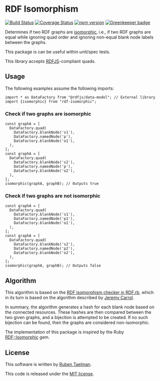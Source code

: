 # RDF Isomorphism

[![Build Status](https://travis-ci.org/rubensworks/rdf-isomorphic.js.svg?branch=master)](https://travis-ci.org/rubensworks/rdf-isomorphic.js)
[![Coverage Status](https://coveralls.io/repos/github/rubensworks/rdf-isomorphic.js/badge.svg?branch=master)](https://coveralls.io/github/rubensworks/rdf-isomorphic.js?branch=master)
[![npm version](https://badge.fury.io/js/rdf-isomorphic.svg)](https://www.npmjs.com/package/rdf-isomorphic) [![Greenkeeper badge](https://badges.greenkeeper.io/rubensworks/rdf-isomorphic.js.svg)](https://greenkeeper.io/)

Determines if two RDF graphs are [isomorphic](https://www.w3.org/TR/rdf11-concepts/#graph-isomorphism),
i.e., if two RDF graphs are equal while ignoring quad order
and ignoring non-equal blank node labels between the graphs.

This package is can be useful within unit/spec tests.

This library accepts [RDFJS](http://rdf.js.org/)-compliant quads.

## Usage

The following examples assume the following imports:

```
import * as DataFactory from "@rdfjs/data-model"; // External library
import {isomorphic} from "rdf-isomorphic";
```

### Check if two graphs are isomorphic

```
const graphA = [
  DataFactory.quad(
    DataFactory.blankNode('s1'),
    DataFactory.namedNode('p'),
    DataFactory.blankNode('o1'),
  ),
];
const graphA = [
  DataFactory.quad(
    DataFactory.blankNode('s2'),
    DataFactory.namedNode('p'),
    DataFactory.blankNode('o2'),
  ),
];
isomorphic(graphA, graphB); // Outputs true
```

### Check if two graphs are **not** isomorphic

```
const graphA = [
  DataFactory.quad(
    DataFactory.blankNode('s1'),
    DataFactory.namedNode('p1'),
    DataFactory.blankNode('o1'),
  ),
];
const graphA = [
  DataFactory.quad(
    DataFactory.blankNode('s2'),
    DataFactory.namedNode('p2'),
    DataFactory.blankNode('o2'),
  ),
];
isomorphic(graphA, graphB); // Outputs false
```

## Algorithm

This algorithm is based on the [RDF isomorphism checker in RDF.rb](http://blog.datagraph.org/2010/03/rdf-isomorphism),
which in its turn is based on the algorithm described by [Jeremy Carrol](http://www.hpl.hp.com/techreports/2001/HPL-2001-293.pdf).

In summary, the algorithm generates a hash for each blank node based on the connected resources.
These hashes are then compared between the two given graphs, and a bijection is attempted to be created.
If no such bijection can be found, then the graphs are considered non-isomorphic.

The implementation of this package is inspired by the Ruby [RDF::Isomorphic](https://github.com/ruby-rdf/rdf-Isomorphic) gem.

## License
This software is written by [Ruben Taelman](http://rubensworks.net/).

This code is released under the [MIT license](http://opensource.org/licenses/MIT).
